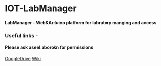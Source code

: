 # IOT-LabManager
#### LabManager - Web&amp;Arduino platform for labratory manging and access



### Useful links - 
#### Please ask aseel.aborokn for permissions
[GoogleDrive](https://drive.google.com/drive/folders/1LymdwhpFjWQGFaYAkmWf963e8x5aBm2m?usp=sharing) 
[Wiki](https://github.com/AseelAborokn/IOT-LabManager/wiki)
